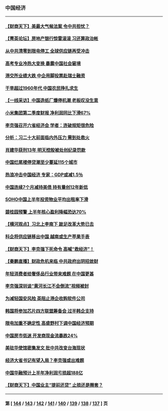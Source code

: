 ### 中国经济
---
#### [【财商天下】美最大气候法案 令中共担忧？](../../pages/ncid283/n13806783.md) 
#### [【菁英论坛】房地产银行惊雷滚滚 习还算政治帐](../../pages/ncid283/n13806740.md) 
#### [从中共清零到限电停工 全球供应链再受冲击](../../pages/ncid283/n13806699.md) 
#### [高考专业冷热大变换 暴露中国社会窘境](../../pages/ncid283/n13806661.md) 
#### [港交所业绩大跌 中企用脚投票赴瑞士融资](../../pages/ncid283/n13806657.md) 
#### [干旱超过1960年代 中国农民挣扎求生](../../pages/ncid283/n13806668.md) 
#### [【一线采访】中国造纸厂爆停机潮 老板叹没生意](../../pages/ncid283/n13806400.md) 
#### [小米集团第二季度财报 净利润同比下滑67%](../../pages/ncid283/n13806210.md) 
#### [李克强召开六省经济会 学者：连破规矩很危险](../../pages/ncid283/n13806007.md) 
#### [分析：习二十大前面临内外压力 需到处救火](../../pages/ncid283/n13805569.md) 
#### [肖建华获刑13年 明天控股被处创纪录罚款](../../pages/ncid283/n13805882.md) 
#### [中国烂尾楼停贷潮至少蔓延115个城市](../../pages/ncid283/n13805842.md) 
#### [热浪冲击中国经济 专家：GDP或减1.5％](../../pages/ncid283/n13805839.md) 
#### [中国连续7个月减持美债 持有量创12年新低](../../pages/ncid283/n13805844.md) 
#### [SOHO中国上半年投资物业平均出租率下滑](../../pages/ncid283/n13805833.md) 
#### [碧桂园预警 上半年核心盈利降幅恐达70%](../../pages/ncid283/n13805674.md) 
#### [【横河观点】习北上李南下 跛足改革大势已去](../../pages/ncid283/n13805568.md) 
#### [科企将供应链移出中国 越南或生产苹果手表](../../pages/ncid283/n13805458.md) 
#### [【财商天下】李克强下死命令 高喊“救经济”！](../../pages/ncid283/n13805539.md) 
#### [【秦鹏直播】财政危机来临 中共政府出阴招敛财](../../pages/ncid283/n13805559.md) 
#### [年轻消费者给奢侈品行业带来难题 在中国更甚](../../pages/ncid283/n13805446.md) 
#### [李克强深圳谈“黄河长江不会倒流”视频被封](../../pages/ncid283/n13805089.md) 
#### [为减轻国安风险 英阻止港企收购软件公司](../../pages/ncid283/n13805405.md) 
#### [韩国将参加芯片四方联盟筹备会 过半韩企支持](../../pages/ncid283/n13805246.md) 
#### [限电加重不确定性 高盛野村下调中国经济预期](../../pages/ncid283/n13805099.md) 
#### [中国房市低迷 开发商现金流暴跌24%](../../pages/ncid283/n13805108.md) 
#### [美驻华使馆密集发文 批中共改变台海现状](../../pages/ncid283/n13805136.md) 
#### [经济大省书记有望入局？李克强或出难题](../../pages/ncid283/n13804949.md) 
#### [中国华融预计上半年净利润亏损超188亿](../../pages/ncid283/n13804756.md) 
#### [【财商天下】中国业主“提前还贷” 止损还是圈套？](../../pages/ncid283/n13804614.md) 

---
#### 第 [ [144](./144.md) / [143](./143.md) / [142](./142.md) / [141](./141.md) / [140](./140.md) / [139](./139.md) / [138](./138.md) / [137](./137.md) ] 页
